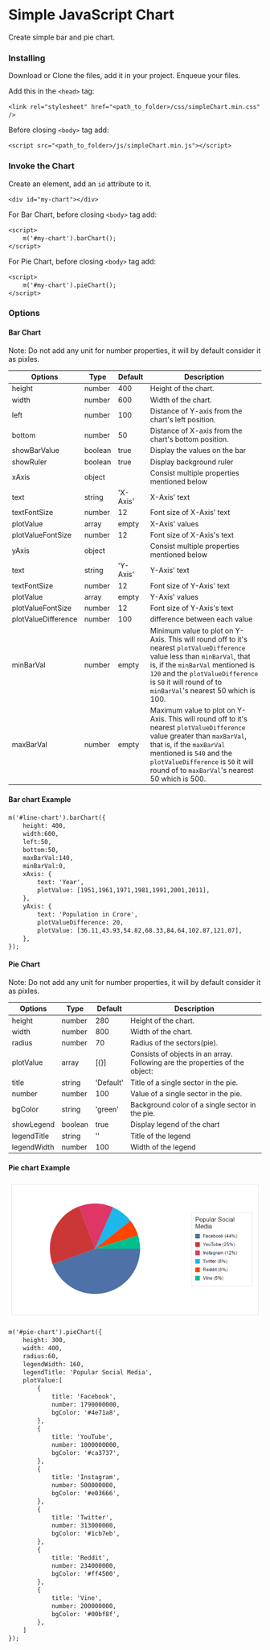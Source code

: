 # Simple JavaScript Chart
Create simple bar and pie chart.

### Installing
Download or Clone the files, add it in your project.
Enqueue your files.

Add this in the `<head>` tag:

```
<link rel="stylesheet" href="<path_to_folder>/css/simpleChart.min.css" />
```

Before closing `<body>` tag add:
```
<script src="<path_to_folder>/js/simpleChart.min.js"></script>
```

### Invoke the Chart
Create an element, add an `id` attribute to it.
```
<div id="my-chart"></div>
```

For Bar Chart, before closing `<body>` tag add:
```
<script>
	m('#my-chart').barChart();
</script>
```
For Pie Chart, before closing `<body>` tag add:
```
<script>
	m('#my-chart').pieChart();
</script>
```
### Options

#### Bar Chart
Note: Do not add any unit for number properties, it will by default consider it as pixles.

Options | Type | Default | Description
------ | ---- | ------- | -----------
height | number | 400 | Height of the chart.
width | number | 600 | Width of the chart.
left | number | 100 | Distance of Y-axis from the chart's left position.
bottom | number | 50 | Distance of X-axis from the chart's bottom position.
showBarValue | boolean | true | Display the values on the bar
showRuler | boolean | true | Display background ruler
xAxis | object | | Consist multiple properties mentioned below
text | string | 'X-Axis' | X-Axis' text
textFontSize | number | 12 | Font size of X-Axis' text
plotValue | array | empty | X-Axis' values
plotValueFontSize | number | 12 | Font size of X-Axis's text
yAxis | object | | Consist multiple properties mentioned below
text | string | 'Y-Axis' | Y-Axis' text
textFontSize | number | 12 | Font size of Y-Axis' text
plotValue | array | empty | Y-Axis' values
plotValueFontSize | number | 12 | Font size of Y-Axis's text
plotValueDifference | number | 100 | difference between each value
minBarVal | number | empty | Minimum value to plot on Y-Axis. This will round off to it's nearest `plotValueDifference` value less than `minBarVal`, that is, if the `minBarVal` mentioned is `120` and the `plotValueDifference` is `50` it will round of to `minBarVal`'s nearest 50 which is 100.
maxBarVal | number | empty | Maximum value to plot on Y-Axis. This will round off to it's nearest `plotValueDifference` value greater than `maxBarVal`, that is, if the `maxBarVal` mentioned is `540` and the `plotValueDifference` is `50` it will round of to `maxBarVal`'s nearest 50 which is 500.


#### Bar chart Example
```
m('#line-chart').barChart({
	height: 400,
	width:600,
	left:50,
	bottom:50,
	maxBarVal:140,
	minBarVal:0,
	xAxis: {
		text: 'Year',
		plotValue: [1951,1961,1971,1981,1991,2001,2011],
	},
	yAxis: {
		text: 'Population in Crore',
    	plotValueDifference: 20,
		plotValue: [36.11,43.93,54.82,68.33,84.64,102.87,121.07],
	},
});
```


#### Pie Chart
Note: Do not add any unit for number properties, it will by default consider it as pixles.

Options | Type | Default | Description
------ | ---- | ------- | -----------
height | number | 280 | Height of the chart.
width | number | 800 | Width of the chart.
radius | number | 70 | Radius of the sectors(pie).
plotValue | array | [{}] | Consists of objects in an array. Following are the properties of the object:
title | string | 'Default' | Title of a single sector in the pie.
number | number | 100 | Value of a single sector in the pie.
bgColor | string | 'green' | Background color of a single sector in the pie.
showLegend | boolean | true | Display legend of the chart
legendTitle | string | '' | Title of the legend
legendWidth | number | 100 | Width of the legend


#### Pie chart Example
![Pie Chart](https://raw.githubusercontent.com/MalikaBanga/chart/screenshots/pie.jpg)
```
m('#pie-chart').pieChart({
	height: 300,
	width: 400,
	radius:60,
	legendWidth: 160,
	legendTitle: 'Popular Social Media',
	plotValue:[
		{
			title: 'Facebook',
			number: 1790000000,
			bgColor: '#4e71a8',
		},
		{
			title: 'YouTube',
			number: 1000000000,
			bgColor: '#ca3737',
		},
		{
			title: 'Instagram',
			number: 500000000,
			bgColor: '#e03666',
		},
		{
			title: 'Twitter',
			number: 313000000,
			bgColor: '#1cb7eb',
		},
		{
			title: 'Reddit',
			number: 234000000,
			bgColor: '#ff4500',
		},
		{
			title: 'Vine',
			number: 200000000,
			bgColor: '#00bf8f',
		},
	]
});
```